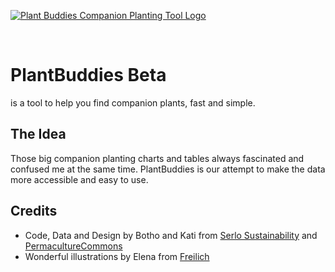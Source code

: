 <a href="https://plantbuddies.serlo.org/">![Plant Buddies Companion Planting Tool Logo](https://plantbuddies.serlo.org/img/plant_buddies_logo.svg)</a>

&nbsp;

# PlantBuddies Beta

is a tool to help you find companion plants, fast and simple.

## The Idea

Those big companion planting charts and tables always fascinated and confused me at the same time. PlantBuddies is our attempt to make the data more accessible and easy to use.

## Credits

- Code, Data and Design by Botho and Kati from [Serlo Sustainability](https://en.serlo.org/sustainability) and [PermacultureCommons](http://permaculturecommons.org/)
- Wonderful illustrations by Elena from [Freilich](jafreilich.com/en/)
